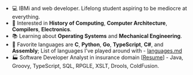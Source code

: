 - 💻 IBMi and web developer. Lifelong student aspiring to be mediocre at everything.
- 🧮 Interested in **History of Computing**, **Computer Architecture**, **Compilers**, **Electronics**.
- 📚 Learning about **Operating Systems** and **Mechanical Engineering**.
- 📜 Favorite languages are **C**, **Python**, **Go**, **TypeScript**, **C#**, and **Assembly**; List of languages I've played around with - [languages.md](https://gist.github.com/barrettotte/d28a7eb7d1cfd086448c28dcd0d72828)
- 🏭 Software Developer Analyst in insurance domain [[Resume](https://github.com/barrettotte/Resume/blob/master/barrettotte-resume.pdf)] - Java, Groovy, TypeScript, SQL, RPGLE, XSLT, Drools, ColdFusion.

<!--
<p align="center">
  <strong>"I'm smart enough to know that I'm dumb." - Richard Feynman</strong>
</p>
-->

<!--
<br>
<p align="center">
  <img align="center" src="https://github-readme-stats.vercel.app/api?username=barrettotte&count_private=true&show_icons=true&theme=dark&include_all_commits=true"/>
  <img align="center" src="https://github-readme-stats.vercel.app/api/top-langs/?username=barrettotte&theme=dark&layout=compact&hide=jupyter%20notebook,ANTLR,JSON,Markdown&langs_count=10"/>
</p>
-->
